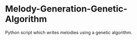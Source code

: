 # Melody-Generation-Genetic-Algorithm
Python script which writes melodies using a genetic algorithm.

